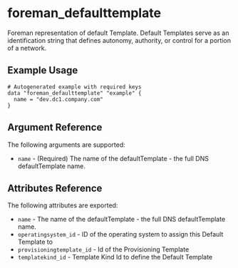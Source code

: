 
# foreman_defaulttemplate


Foreman representation of default Template. Default Templates serve as an identification string that defines autonomy, authority, or control for a portion of a network.


## Example Usage

```
# Autogenerated example with required keys
data "foreman_defaulttemplate" "example" {
  name = "dev.dc1.company.com"
}
```


## Argument Reference

The following arguments are supported:

- `name` - (Required) The name of the defaultTemplate - the full DNS defaultTemplate name.


## Attributes Reference

The following attributes are exported:

- `name` - The name of the defaultTemplate - the full DNS defaultTemplate name.
- `operatingsystem_id` - ID of the operating system to assign this Default Template to
- `provisioningtemplate_id` - Id of the Provisioning Template
- `templatekind_id` - Template Kind Id to define the Default Template


